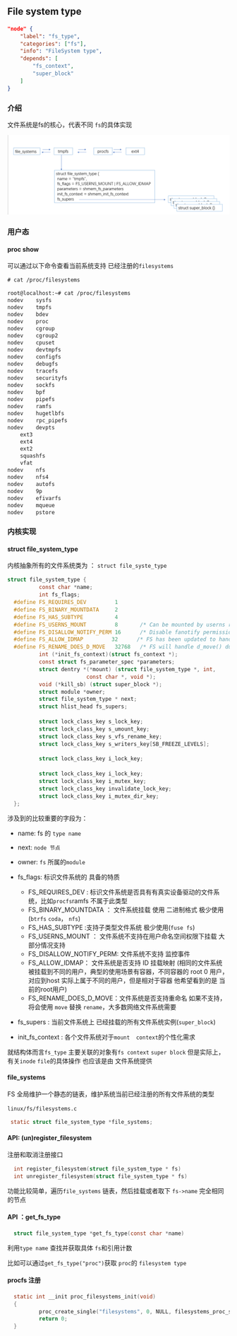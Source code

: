 ## File system type

```json
"node" {
    "label": "fs_type",
    "categories": ["fs"],
    "info": "FileSystem type",
    "depends": [
        "fs_context",
        "super_block"
    ]
}
```

### 介绍

文件系统是fs的核心，代表不同 `fs`的具体实现

![](../image/fs_type-1.png)

### 用户态

#### proc show

可以通过以下命令查看当前系统支持 已经注册的`filesystems`

```shell
# cat /proc/filesystems
```

```shell
root@localhost:~# cat /proc/filesystems 
nodev    sysfs
nodev    tmpfs
nodev    bdev
nodev    proc
nodev    cgroup
nodev    cgroup2
nodev    cpuset
nodev    devtmpfs
nodev    configfs
nodev    debugfs
nodev    tracefs
nodev    securityfs
nodev    sockfs
nodev    bpf
nodev    pipefs
nodev    ramfs
nodev    hugetlbfs
nodev    rpc_pipefs
nodev    devpts
    ext3
    ext4
    ext2
    squashfs
    vfat
nodev    nfs
nodev    nfs4
nodev    autofs
nodev    9p
nodev    efivarfs
nodev    mqueue
nodev    pstore
```

### 内核实现

#### struct file_system_type

内核抽象所有的文件系统类为 ： `struct file_syste_type`

```c
struct file_system_type {
          const char *name;
          int fs_flags;
  #define FS_REQUIRES_DEV         1 
  #define FS_BINARY_MOUNTDATA     2
  #define FS_HAS_SUBTYPE          4
  #define FS_USERNS_MOUNT         8       /* Can be mounted by userns root */
  #define FS_DISALLOW_NOTIFY_PERM 16      /* Disable fanotify permission events */
  #define FS_ALLOW_IDMAP         32      /* FS has been updated to handle vfs idmappings. */
  #define FS_RENAME_DOES_D_MOVE   32768   /* FS will handle d_move() during rename() internally. */
          int (*init_fs_context)(struct fs_context *);
          const struct fs_parameter_spec *parameters;
          struct dentry *(*mount) (struct file_system_type *, int,
                         const char *, void *);
          void (*kill_sb) (struct super_block *);
          struct module *owner;
          struct file_system_type * next;
          struct hlist_head fs_supers;

          struct lock_class_key s_lock_key;
          struct lock_class_key s_umount_key;
          struct lock_class_key s_vfs_rename_key;
          struct lock_class_key s_writers_key[SB_FREEZE_LEVELS];

          struct lock_class_key i_lock_key;

          struct lock_class_key i_lock_key;
          struct lock_class_key i_mutex_key;
          struct lock_class_key invalidate_lock_key;
          struct lock_class_key i_mutex_dir_key;
  };
```

涉及到的比较重要的字段为：

- name: fs 的 `type name`

- next: `node 节点`

- owner: `fs` 所属的`module`

- fs_flags: 标识文件系统的 具备的特质
  
  - FS_REQUIRES_DEV : 标识文件系统是否具有有真实设备驱动的文件系统，比如`procfs`ramfs 不属于此类型
  - FS_BINARY_MOUNTDATA ： 文件系统挂载 使用 二进制格式 极少使用(`btrfs` `coda`， `nfs`)
  - FS_HAS_SUBTYPE :支持子类型文件系统 极少使用(`fuse fs`)
  - FS_USERNS_MOUNT ： 文件系统不支持在用户命名空间权限下挂载 大部分情况支持
  - FS_DISALLOW_NOTIFY_PERM:  文件系统不支持 监控事件
  - FS_ALLOW_IDMAP： 文件系统是否支持 ID 挂载映射 (相同的文件系统 被挂载到不同的用户，典型的使用场景有容器，不同容器的  root 0 用户，对应到host 实际上属于不同的用户，但是相对于容器 他希望看到的是 当前的root用户)
  - FS_RENAME_DOES_D_MOVE：文件系统是否支持重命名 如果不支持，将会使用 `move` 替换 `rename`，大多数网络文件系统需要

- fs_supers : 当前文件系统上 已经挂载的所有文件系统实例(`super_block`)

- init_fs_context : 各个文件系统对于`mount  context`的个性化需求

就结构体而言`fs_type` 主要关联的对象有`fs context` `super block` 但是实际上，有关`inode` `file`的具体操作 也应该是由 文件系统提供

#### file_systems

FS 全局维护一个静态的链表，维护系统当前已经注册的所有文件系统的类型

`linux/fs/filesystems.c`

```c
 static struct file_system_type *file_systems;
```

#### API: (un)register_filesystem

注册和取消注册接口

```c
  int register_filesystem(struct file_system_type * fs)
  int unregister_filesystem(struct file_system_type * fs)
```

功能比较简单，遍历`file_systems` 链表，然后挂载或者取下 `fs->name` 完全相同的节点

#### API ：get_fs_type

```c
  struct file_system_type *get_fs_type(const char *name)
```

利用`type name` 查找并获取具体 `fs`和引用计数

比如可以通过`get_fs_type("proc")`获取 `proc`的 `filesystem type`

#### procfs 注册

```c
  static int __init proc_filesystems_init(void)
  {       
          proc_create_single("filesystems", 0, NULL, filesystems_proc_show);
          return 0;
  }
```
